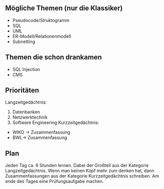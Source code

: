## Mögliche Themen (nur die Klassiker)
- Pseudocode/Struktogramm
- SQL
- UML
- ER-Modell/Relationenmodell
- Subnetting
## Themen die schon drankamen
- SQL Injection
- CMS
## Prioritäten
Langzeitgedächtnis:
1. Datenbanken
2. Netzwerktechnik
3. Software Engineering
Kurzzeitgedächtnis: 
- WIKO → Zusammenfassung
- BWL→ Zusammenfassung
## Plan
Jeden Tag ca. 6 Stunden lernen. Dabei der Großteil aus der Kategorie Langzeitgedächtnis. Wenn man keinen Kopf mehr zum denken hat, dann Zusammenfassungen aus der Kategorie Kurzzeitgedächtnis schreiben. Am ende des Tages eine Prüfungsaufgabe machen. 
